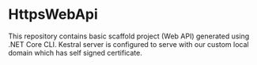 # HttpsWebApi
 This repository contains basic scaffold project (Web API) generated using .NET Core CLI. Kestral server is configured to serve with our custom local domain which has self signed certificate.
